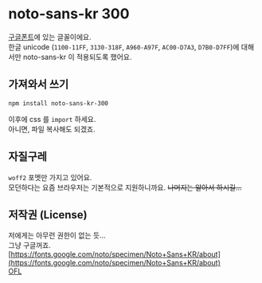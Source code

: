 # noto-sans-kr 300
[구글폰트](https://fonts.google.com/)에 있는 글꼴이에요.  
한글 unicode (`1100-11FF`, `3130-318F`, `A960-A97F`, `AC00-D7A3`, `D7B0-D7FF`)에 대해서만 noto-sans-kr 이 적용되도록 했어요.

## 가져와서 쓰기
```shell
npm install noto-sans-kr-300
```
이후에 css 를 `import` 하세요.  
아니면, 파일 복사해도 되겠죠.

## 자질구레
`woff2` 포멧만 가지고 있어요.  
모던하다는 요즘 브라우저는 기본적으로 지원하니까요. ~~나머지는 알아서 하시길...~~

## 저작권 (License)
저에게는 아무런 권한이 없는 듯...  
그냥 구글꺼죠.  
[https://fonts.google.com/noto/specimen/Noto+Sans+KR/about](https://fonts.google.com/noto/specimen/Noto+Sans+KR/about)  
[OFL](https://ko.wikipedia.org/wiki/SIL_%EC%98%A4%ED%94%88_%ED%8F%B0%ED%8A%B8_%EB%9D%BC%EC%9D%B4%EC%84%A0%EC%8A%A4)
